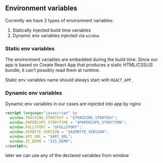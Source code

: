 ## Environment variables

Currently we have 2 types of environment variables:

1. Statically injected build time variables
2. Dynamic env variables injected via `window`

### Static env variables

The environment variables are embedded during the build time. Since our app is based on Create React App that produces a
static HTML/CSS/JS bundle, it can’t possibly read them at runtime.

Static env variables name should always start with `REACT_APP_`

### Dynamic env variables

Dynamic env variables in our cases are injected into app by nginx

```html
<script language="javascript" \>
  window.TRACKING_STRATEGY = "$TRACKING_STRATEGY";
  window.PAPERCUPS_STORYTIME = "$PAPERCUPS_STORYTIME";
  window.FULLSTORY = "$FULLSTORY";
  window.AIRBYTE_VERSION = "$AIRBYTE_VERSION";
  window.API_URL = "$API_URL";
  window.IS_DEMO = "$IS_DEMO";
</script>;
```

later we can use any of the declared variables from window